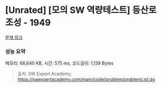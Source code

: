 # [Unrated] [모의 SW 역량테스트] 등산로 조성 - 1949 

[문제 링크](https://swexpertacademy.com/main/code/problem/problemDetail.do?contestProbId=AV5PoOKKAPIDFAUq) 

### 성능 요약

메모리: 68,640 KB, 시간: 575 ms, 코드길이: 1,139 Bytes



> 출처: SW Expert Academy, https://swexpertacademy.com/main/code/problem/problemList.do